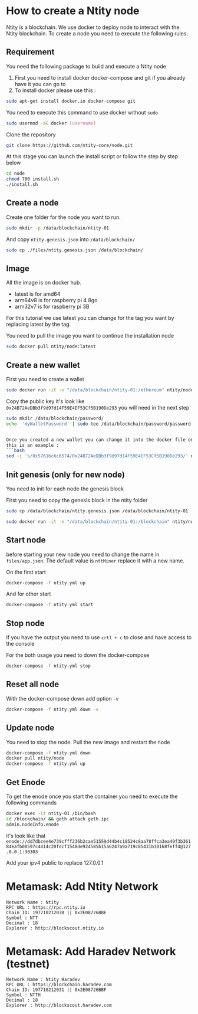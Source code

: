 # How to create a Ntity node

Ntity is a blockchain. We use docker to deploy node to interact with the Ntity blockchain. To create a node you need to execute the following rules. 

## Requirement

You need the following package to build and execute a Ntity node

1. First you need to install docker docker-compose and git if you already have it you can go to 
2. To install docker please use this :

```bash
sudo apt-get install docker.io docker-compose git	
```

You need to execute this command to use docker without `sudo`

```bash
sudo usermod -aG docker [username]
```

Clone the repository

```bash
git clone https://github.com/ntity-core/node.git
```

At this stage you can launch the install script or follow the step by step below

```bash
cd node
chmod 700 install.sh
./install.sh
```


## Create a node

Create one folder for the node you want to run. 

```bash
sudo mkdir -p /data/blockchain/ntity-01
```

And copy `ntity.genesis.json` into `/data/blockchain/`

```bash
sudo cp ./files/ntity.genesis.json /data/blockchain/
```

## Image
All the image is on docker hub. 

- latest is for amd64
- arm64v8 is for raspberry pi 4 8go
- arm32v7 is for raspberry pi 3B

For this tutorial we use latest you can change for the tag you want by replacing latest by the tag.

You need to pull the image you want to continue the installation node

```bash
sudo docker pull ntity/node:latest
```

## Create a new wallet

First you need to create a wallet

```bash
sudo docker run -it -v "/data/blockchain/ntity-01:/ethereum" ntity/node:latest geth --datadir=/ethereum --nousb account new
```

Copy the public key it's look like `0x24B72AeDBb3f9d97d14F59E4EF53Cf5B190De293` you will need in the next step

```bash
sudo mkdir /data/blockchain/password/
echo  'myWalletPassword' | sudo tee /data/blockchain/password/password.txt


Once you created a new wallet you can change it into the docker file on WALLET environnement variable with wallet
this is an example : 
```bash
sed -i 's/0x57616c6c6574/0x24B72AeDBb3f9d97d14F59E4EF53Cf5B190De293/' ntity.yml
```


## Init genesis (only for new node)

You need to init for each node the genesis block

First you need to copy the genesis block in the ntity folder

```bash
sudo cp /data/blockchain/ntity.genesis.json /data/blockchain/ntity-01
```

```bash
sudo docker run -it -v "/data/blockchain/ntity-01:/blockchain" ntity/node:latest geth --datadir=/blockchain --nousb init /blockchain/ntity.genesis.json
```

## Start node

before starting your new node you need to change the name in `files/app.json`. The default value is `nttMiner` replace it with a new name.

On the first start

```bash
docker-compose -f ntity.yml up
```

And for other start 

```bash
docker-compose -f ntity.yml start
```

## Stop node

If you have the output you need to use `crtl + c` to close and have access to the console

For the both usage you need to down the docker-compose 

```bash
docker-compose -f ntity.yml stop
```

## Reset all node

With the docker-compose down add option `-v`

```bash
docker-compose -f ntity.yml down -v
```

## Update node

You need to stop the node. Pull the new image and restart the node

```bash
docker-compose -f ntity.yml down
docker pull ntity/node
docker-compose -f ntity.yml up
```


## Get Enode

To get the enode once you start the container you need to execute the following commands

```bash 
docker exec -it ntity-01 /bin/bash
cd /blockchain/ && geth attach geth.ipc
admin.nodeInfo.enode
```

it's look like that
`enode://dd7dbcee4e739cfff236b2cae51559d44b4c18524c8aa78ffca3ea49f3b36184eafb08597c4414c20fdcf1548de924585b15a6247a9a719c85431b10168feff4@127.0.0.1:30303`

Add your ipv4 public to replace 127.0.0.1


# Metamask: Add Ntity Network
```
Network Name : Ntity
RPC URL : https://rpc.ntity.io
Chain ID: 197710212030 || 0x2E08726BBE
Symbol : NTT
Decimal : 18
Explorer : http://blockscout.ntity.io
```

# Metamask: Add Haradev Network (testnet)
```
Network Name : Ntity Haradev
RPC URL : https://blockchain.haradev.com
Chain ID: 197710212031 || 0x2E08726BBF
Symbol : NTTH
Decimal : 18
Explorer : http://blockscout.haradev.com
```

